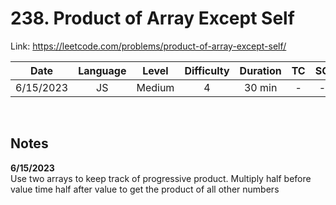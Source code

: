 # 238. Product of Array Except Self

Link: https://leetcode.com/problems/product-of-array-except-self/

| Date | Language | Level | Difficulty | Duration | TC | SC |
| :---: | :---: | :---: | :---: | :---: | :---: | :---: |
| 6/15/2023 | JS   | Medium | 4  | 30 min   | -   | -  |

<br>

## Notes

**6/15/2023** <br/>
Use two arrays to keep track of progressive product. Multiply half before value time half after value to get the product of all other numbers